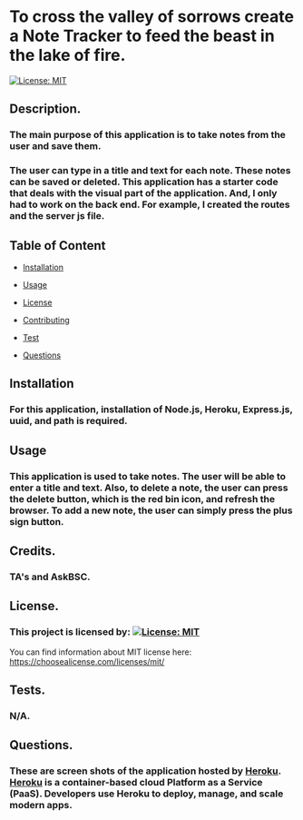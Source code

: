 # To cross the valley of sorrows create a Note Tracker to feed the beast in the lake of fire.

[![License: MIT](https://img.shields.io/badge/License-MIT-yellow.svg)](https://opensource.org/licenses/MIT)
 
## Description.
### The main purpose of this application is to take notes from the user and save them.  
### The user can type in a title and text for each note. These notes can be saved or deleted. This application has a starter code that deals with the visual part of the application. And, I only had to work on the back end. For example, I created the routes and the server js file.   

## Table of Content
  
  * [Installation](#installation)
  
  * [Usage](#usage
)
  
  *  [License](#license)

  * [Contributing](#contributing)

  * [Test](#test)

  * [Questions](#questions)
  
## Installation
### For this application, installation of Node.js, Heroku, Express.js, uuid, and path is required.   
## Usage
### This application is used to take notes. The user will be able to enter a title and text. Also, to delete a note, the user can press the delete button, which is the red bin icon, and refresh the browser. To add a new note, the user can simply press the plus sign button. 

## Credits.

### TA's and AskBSC.

## License.

### This project is licensed by:  [![License: MIT](https://img.shields.io/badge/License-MIT-yellow.svg)](https://opensource.org/licenses/MIT)

You can find information about MIT license here: https://choosealicense.com/licenses/mit/

## Tests.
### N/A.

## Questions.

### These are screen shots of the application  hosted by [Heroku](https://notetaker2021-1.herokuapp.com/). [Heroku](https://notetaker2021-1.herokuapp.com/) is a container-based cloud Platform as a Service (PaaS). Developers use Heroku to deploy, manage, and scale modern apps.

